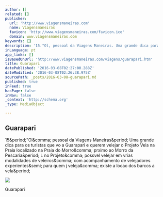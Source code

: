 ```yaml
---
author: []
related: []
publisher:
  url: 'http://www.viagensmaneiras.com'
  name: Viagensmaneiras
  favicon: 'http://www.viagensmaneiras.com/favicon.ico'
  domain: www.viagensmaneiras.com
keywords: []
description: '15."Ol, pessoal da Viagens Maneiras. Uma grande dica para os turistas que vo a Guarapari e querem velejar o Projeto Vela na Praia localizado na Praia do Morro, prximo ao Morro da Pescaria. L no Projeto, possvel velejar em vrias modalidades de veleiros, com acompanhamento de velejadores experientes; para quem j veleja, existe a locao dos barcos a vela.'
inLanguage: pt
app_links: []
isBasedOnUrl: 'http://www.viagensmaneiras.com/viagens/guarapari.htm'
title: Guarapari
datePublished: '2016-03-08T02:27:00.288Z'
dateModified: '2016-03-08T02:26:38.975Z'
sourcePath: _posts/2016-03-08-guarapari.md
published: true
inFeed: true
hasPage: false
inNav: false
_context: 'http://schema.org'
_type: MediaObject

---
```

<article style=""><h1>Guarapari</h1><p>15&amp;period;"Ol&amp;comma; pessoal da Viagens Maneiras&amp;period; Uma grande dica para os turistas que vo a Guarapari e querem velejar o Projeto Vela na Praia localizado na Praia do Morro&amp;comma; prximo ao Morro da Pescaria&amp;period; L no Projeto&amp;comma; possvel velejar em vrias modalidades de veleiros&amp;comma; com acompanhamento de velejadores experientes&amp;semi; para quem j veleja&amp;comma; existe a locao dos barcos a vela&amp;period;</p><img src="http://www.viagensmaneiras.com/viagens/guaraparifalesias.jpg" /></article>

Guarapari